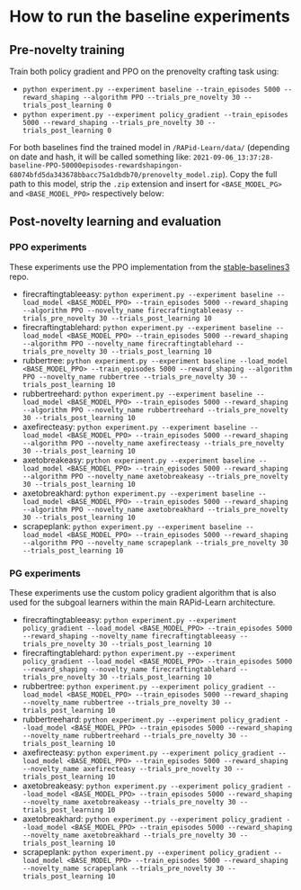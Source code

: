 # How to run the baseline experiments
## Pre-novelty training
Train both policy gradient and PPO on the prenovelty crafting task using:
  - `python experiment.py --experiment baseline --train_episodes 5000 --reward_shaping --algorithm PPO --trials_pre_novelty 30 --trials_post_learning 0`
  - `python experiment.py --experiment policy_gradient --train_episodes 5000 --reward_shaping --trials_pre_novelty 30 --trials_post_learning 0`

For both baselines find the trained model in `/RAPid-Learn/data/` (depending on date and hash, it will be called something like: 
`2021-09-06_13:37:28-baseline-PPO-50000episodes-rewardshapingon-68074bfd5da343678bbacc75a1dbdb70/prenovelty_model.zip`). 
Copy the full path to this model, strip the `.zip` extension and insert for `<BASE_MODEL_PG>` and `<BASE_MODEL_PPO>` respectively below:

## Post-novelty learning and evaluation
### PPO experiments
These experiments use the PPO implementation from the [stable-baselines3](https://github.com/DLR-RM/stable-baselines3) repo.
  - firecraftingtableeasy: `python experiment.py --experiment baseline --load_model <BASE_MODEL_PPO> --train_episodes 5000 --reward_shaping --algorithm PPO --novelty_name firecraftingtableeasy --trials_pre_novelty 30 --trials_post_learning 10`
  - firecraftingtablehard: `python experiment.py --experiment baseline --load_model <BASE_MODEL_PPO> --train_episodes 5000 --reward_shaping --algorithm PPO --novelty_name firecraftingtablehard --trials_pre_novelty 30 --trials_post_learning 10`
  - rubbertree: `python experiment.py --experiment baseline --load_model <BASE_MODEL_PPO> --train_episodes 5000 --reward_shaping --algorithm PPO --novelty_name rubbertree --trials_pre_novelty 30 --trials_post_learning 10`
  - rubbertreehard: `python experiment.py --experiment baseline --load_model <BASE_MODEL_PPO> --train_episodes 5000 --reward_shaping --algorithm PPO --novelty_name rubbertreehard --trials_pre_novelty 30 --trials_post_learning 10`
  - axefirecteasy: `python experiment.py --experiment baseline --load_model <BASE_MODEL_PPO> --train_episodes 5000 --reward_shaping --algorithm PPO --novelty_name axefirecteasy --trials_pre_novelty 30 --trials_post_learning 10`
  - axetobreakeasy: `python experiment.py --experiment baseline --load_model <BASE_MODEL_PPO> --train_episodes 5000 --reward_shaping --algorithm PPO --novelty_name axetobreakeasy --trials_pre_novelty 30 --trials_post_learning 10`
  - axetobreakhard: `python experiment.py --experiment baseline --load_model <BASE_MODEL_PPO> --train_episodes 5000 --reward_shaping --algorithm PPO --novelty_name axetobreakhard --trials_pre_novelty 30 --trials_post_learning 10`
  - scrapeplank: `python experiment.py --experiment baseline --load_model <BASE_MODEL_PPO> --train_episodes 5000 --reward_shaping --algorithm PPO --novelty_name scrapeplank --trials_pre_novelty 30 --trials_post_learning 10`
  
### PG experiments
These experiments use the custom policy gradient algorithm that is also used for the subgoal learners within the main RAPid-Learn architecture.
  - firecraftingtableeasy: `python experiment.py --experiment policy_gradient --load_model <BASE_MODEL_PPO> --train_episodes 5000 --reward_shaping --novelty_name firecraftingtableeasy --trials_pre_novelty 30 --trials_post_learning 10`
  - firecraftingtablehard: `python experiment.py --experiment policy_gradient --load_model <BASE_MODEL_PPO> --train_episodes 5000 --reward_shaping --novelty_name firecraftingtablehard --trials_pre_novelty 30 --trials_post_learning 10`
  - rubbertree: `python experiment.py --experiment policy_gradient --load_model <BASE_MODEL_PPO> --train_episodes 5000 --reward_shaping --novelty_name rubbertree --trials_pre_novelty 30 --trials_post_learning 10`
  - rubbertreehard: `python experiment.py --experiment policy_gradient --load_model <BASE_MODEL_PPO> --train_episodes 5000 --reward_shaping --novelty_name rubbertreehard --trials_pre_novelty 30 --trials_post_learning 10`
  - axefirecteasy: `python experiment.py --experiment policy_gradient --load_model <BASE_MODEL_PPO> --train_episodes 5000 --reward_shaping --novelty_name axefirecteasy --trials_pre_novelty 30 --trials_post_learning 10`
  - axetobreakeasy: `python experiment.py --experiment policy_gradient --load_model <BASE_MODEL_PPO> --train_episodes 5000 --reward_shaping --novelty_name axetobreakeasy --trials_pre_novelty 30 --trials_post_learning 10`
  - axetobreakhard: `python experiment.py --experiment policy_gradient --load_model <BASE_MODEL_PPO> --train_episodes 5000 --reward_shaping --novelty_name axetobreakhard --trials_pre_novelty 30 --trials_post_learning 10`
  - scrapeplank: `python experiment.py --experiment policy_gradient --load_model <BASE_MODEL_PPO> --train_episodes 5000 --reward_shaping --novelty_name scrapeplank --trials_pre_novelty 30 --trials_post_learning 10`
  
